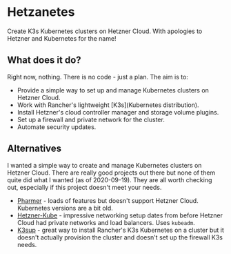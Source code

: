 # Hetzanetes

Create K3s Kubernetes clusters on Hetzner Cloud. With apologies to Hetzner and Kubernetes for the name! 

## What does it do?

Right now, nothing. There is no code - just a plan. The aim is to:

* Provide a simple way to set up and manage Kubernetes clusters on Hetzner Cloud.
* Work with Rancher's lightweight [K3s](Kubernetes distribution). 
* Install Hetzner's cloud controller manager and storage volume plugins.
* Set up a firewall and private network for the cluster.
* Automate security updates.

## Alternatives

I wanted a simple way to create and manage Kubernetes clusters on Hetzner Cloud. There are really good projects out there but none of them quite did what I wanted (as of 2020-09-19).
They are all worth checking out, especially if this project doesn't meet your needs.

* [Pharmer](https://github.com/pharmer/pharmer) - loads of features but doesn't support Hetzner Cloud. Kubernetes versions are a bit old.
* [Hetzner-Kube](https://github.com/xetys/hetzner-kube) - impressive networking setup dates from before Hetzner Cloud had private networks and load balancers. Uses `kubeadm`.
* [K3sup](https://github.com/alexellis/k3sup) - great way to install Rancher's K3s Kubernetes on a cluster but it doesn't actually provision the cluster and doesn't set up the firewall K3s needs.

